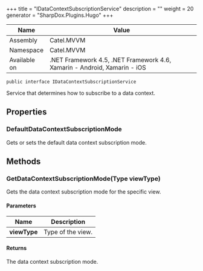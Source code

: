 

+++
title = "IDataContextSubscriptionService" 
description = ""
weight = 20
generator = "SharpDox.Plugins.Hugo"
+++

Name|Value
---|---
Assembly|Catel.MVVM
Namespace|Catel.MVVM
Available on|.NET Framework 4.5, .NET Framework 4.6, Xamarin - Android, Xamarin - iOS

```
public interface IDataContextSubscriptionService
```

Service that determines how to subscribe to a data context.

## Properties

### DefaultDataContextSubscriptionMode

Gets or sets the default data context subscription mode.

## Methods

### GetDataContextSubscriptionMode(Type viewType)

Gets the data context subscription mode for the specific view.

#### Parameters

Name|Description
---|---
**viewType**|Type of the view.

#### Returns

The data context subscription mode.

